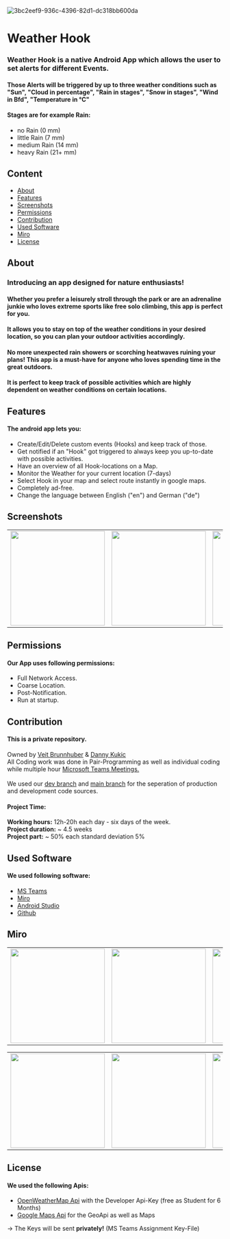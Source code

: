 
![3bc2eef9-936c-4396-82d1-dc318bb600da](https://github.com/AV3NII/WeatherHook_Android/assets/106849147/0fcc0f4b-44c4-4e98-b41d-884ab599538f)

# Weather Hook
### Weather Hook is a native Android App which allows the user to set alerts for different Events. <br>
#### Those Alerts will be triggered by up to three weather conditions such as "Sun", "Cloud in percentage", "Rain in stages", "Snow in stages", "Wind in Bfd", "Temperature in °C" <br>
#### Stages are for example Rain: <br>
  - no Rain (0 mm)
  - little Rain (7 mm)
  - medium Rain (14 mm)
  - heavy Rain (21+ mm)

## Content
- [About](#About)
- [Features](#Features)
- [Screenshots](#Screenshots)
- [Permissions](#Permissions)
- [Contribution](#Contribution)
- [Used Software](#Used-Software)
- [Miro](#Miro)
- [License](#License)




## About

### Introducing an app designed for nature enthusiasts!<br>
#### Whether you prefer a leisurely stroll through the park or are an adrenaline junkie who loves extreme sports like free solo climbing, this app is perfect for you. <br>
#### It allows you to stay on top of the weather conditions in your desired location, so you can plan your outdoor activities accordingly. <br>
#### No more unexpected rain showers or scorching heatwaves ruining your plans! This app is a must-have for anyone who loves spending time in the great outdoors.
#### It is perfect to keep track of possible activities which are highly dependent on weather conditions on certain locations.

## Features

#### The android app lets you:
- Create/Edit/Delete custom events (Hooks) and keep track of those.
- Get notified if an "Hook" got triggered to always keep you up-to-date with possible activities.
- Have an overview of all Hook-locations on a Map.
- Monitor the Weather for your current location (7-days)
- Select Hook in your map and select route instantly in google maps.
- Completely ad-free.
- Change the language between English ("en") and German ("de")



## Screenshots

<table align="center">
  <tr>
    <td><img src="https://user-images.githubusercontent.com/111462771/219954237-2874685c-708c-45c2-a63f-896222a2fc70.png" width="220"></td>
    <td><img src="https://user-images.githubusercontent.com/111462771/219954472-d07eb8be-ef4a-465a-af24-d7432250d2ac.png" width="220"></td>
    <td><img src="https://user-images.githubusercontent.com/111462771/219954556-9d8bec9c-f8ad-4ce0-bd64-1a29fceb23b4.png" width="220"></td>
    <td><img src="https://user-images.githubusercontent.com/111462771/219954854-a1b937e5-3b6c-452d-a128-22219272c5ed.png" width="220"></td>
  </tr>
</table>



## Permissions

#### Our App uses following permissions:
- Full Network Access.
- Coarse Location.
- Post-Notification.
- Run at startup.


## Contribution

#### This is a private repository. <br>
Owned by [Veit Brunnhuber](https://github.com/shawn-ii) & [Danny Kukic](https://github.com/DannyKuk) <br>
All Coding work was done in Pair-Programming as well as individual coding while multiple hour [Microsoft Teams Meetings.](https://www.microsoft.com/de-de/microsoft-teams/) <br><br>
We used our [dev branch](https://github.com/WeatherHook/Weather_Hook/tree/dev) and [main branch](https://github.com/WeatherHook/Weather_Hook) for the seperation of production and development code sources.<br>
#### Project Time: <br>
<b> Working hours:</b> 12h-20h each day - six days of the week. <br>
<b> Project duration:</b> ~ 4.5 weeks <br>
<b> Project part:</b> ~ 50% each standard deviation 5%


## Used Software
#### We used following software:
- [MS Teams](https://www.microsoft.com/de-de/microsoft-teams/)
- [Miro](https://miro.com)
- [Android Studio](https://developer.android.com/studio)
- [Github](https://github.com)

## Miro
<table align="center">
  <tr>
    <td><img src="https://user-images.githubusercontent.com/111462771/219955989-7b920c42-8595-43cf-bd43-f902730c299e.png" width="220"></td>
    <td><img src="https://user-images.githubusercontent.com/111462771/219956044-02e894a5-c0f5-454c-899b-9fb094b5a2c9.png" width="220"></td>
    <td><img src="https://user-images.githubusercontent.com/111462771/219956778-b7c574b3-25d9-4ea0-a9f7-407a65ea10c1.png" width="220"></td>
    <td><img src="https://user-images.githubusercontent.com/111462771/219956191-5f53ebcb-7dc6-4b28-8968-bbb8cba6c79d.png" width="220"></td>
  </tr>
</table>
<table align="center">
  <tr>
    <td><img src="https://user-images.githubusercontent.com/111462771/219956475-ff4104e3-0c8a-44e2-8f43-ab48334a95fd.png" width="220"></td>
    <td><img src="https://user-images.githubusercontent.com/111462771/219956130-bb3c7a96-e861-4359-9253-233663cf34b3.png" width="220"></td>
    <td><img src="https://user-images.githubusercontent.com/111462771/219956328-5bb8ad6e-2a04-44bf-b409-f5325999e22f.png" width="220"></td>
  </tr>
</table>


## License

#### We used the following Apis:
- [OpenWeatherMap Api](https://openweathermap.org/api) with the Developer Api-Key (free as Student for 6 Months)
- [Google Maps Api](https://developers.google.com/maps?hl=de) for the GeoApi as well as Maps

-> The Keys will be sent <b>privately!</b> (MS Teams Assignment Key-File)

